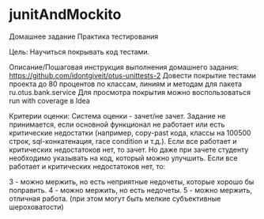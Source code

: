 # junitAndMockito

Домашнее задание
Практика тестирования

Цель:
Научиться покрывать код тестами.


Описание/Пошаговая инструкция выполнения домашнего задания:
https://github.com/idontgiveit/otus-unittests-2
Довести покрытие тестами проекта до 80 процентов по классам, линиям и методам для пакета ru.otus.bank.service
Для просмотра покрытия можно воспользоваться run with coverage в Idea

Критерии оценки:
Система оценки - зачет/не зачет.
Задание не принимается, если основной функционал не работает или есть критические недостатки (например, copy-past кода, классы на 100500 строк, sql-конкатенация, race condition и т.д.).
Если все работает и критических недостатоков нет, то зачет. Но даже при зачете студенту необходимо указывать на код, который можно улучшить.
Если все работает и критических недостатоков нет, то:

3 - можно мержить, но есть неприятные недочеты, которые хорошо бы поправить.
4 - можно мержить, но есть недочеты.
5 - можно мержить, отличная работа. (при этом могут быть мелкие субъективные шероховатости)